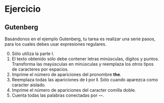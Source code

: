 # Ejercicio #

## Gutenberg ##

Basándonos en el ejemplo Gutenberg, tu tarea es realizar una serie pasos, para los cuales debes usar expresiones regulares.

0. Sólo utiliza la parte I.
1. El texto obtenido sólo debe contener letras minúsculas, dígitos y puntos. Transforma las mayúsculas en minúsculas y reemplaza los otros tipos de caracteres por espacios. 
2. Imprime el número de apariciones del pronombre **the**.
3. Reemplaza todas las apariciones de **i** por **I**. Sólo cuando aparezca como caracter aislado.
4. Imprime el número de apariciones del caracter comilla doble.
5. Cuenta todas las palabras conectadas por **--**.
